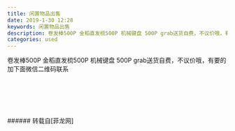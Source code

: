 ```yaml
---
title: 闲置物品出售
date: 2019-1-30 12:28
keywords: 闲置物品出售
description: 卷发棒500P 金稻直发梳500P 机械键盘 500P grab送货自费，不议价哦，有要的加下面微信二维码联系
categories: used
---
```

<td class="t_f" id="postmessage_2851152">

卷发棒500P 金稻直发梳500P 机械键盘 500P grab送货自费，不议价哦，有要的加下面微信二维码联系<br/>
<br/>
<img alt="" border="0" class="zoom" data-cf-modified-6c8156d672be668bfb759bba-="" file="http://www.flw.ph/data/appbyme/upload/image/201901/30/qnpyP8a2pWoR.jpg" id="aimg_tmm7f" lazyloadthumb="1" onclick="" onmouseover="" src="http://www.flw.ph/data/appbyme/upload/image/201901/30/qnpyP8a2pWoR.jpg"/><br/>
<br/>
<img alt="" border="0" class="zoom" data-cf-modified-6c8156d672be668bfb759bba-="" file="http://www.flw.ph/data/appbyme/upload/image/201901/30/cy7LVEdsDRCj.jpg" id="aimg_Icr4R" lazyloadthumb="1" onclick="" onmouseover="" src="http://www.flw.ph/data/appbyme/upload/image/201901/30/cy7LVEdsDRCj.jpg"/><br/>
<br/>
<img alt="" border="0" class="zoom" data-cf-modified-6c8156d672be668bfb759bba-="" file="http://www.flw.ph/data/appbyme/upload/image/201901/30/acwLcFrbkRLI.jpg" id="aimg_RMBmv" lazyloadthumb="1" onclick="" onmouseover="" src="http://www.flw.ph/data/appbyme/upload/image/201901/30/acwLcFrbkRLI.jpg"/><br/>
<br/>
<img alt="" border="0" class="zoom" data-cf-modified-6c8156d672be668bfb759bba-="" file="http://www.flw.ph/data/appbyme/upload/image/201901/30/D9QWcysM5Lgc.jpg" id="aimg_rgJfu" lazyloadthumb="1" onclick="" onmouseover="" src="http://www.flw.ph/data/appbyme/upload/image/201901/30/D9QWcysM5Lgc.jpg"/><br/>
<br/>
</td>
###### 转载自[菲龙网]